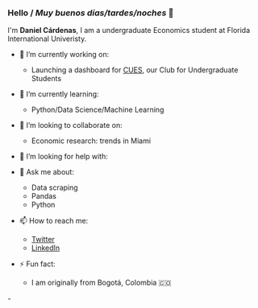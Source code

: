 ### Hello / _Muy buenos días/tardes/noches_ 👋

I'm **Daniel Cárdenas**, I am a undergraduate Economics student at Florida International Univeristy.

- 🔭 I’m currently working on:
  * Launching a dashboard for [CUES](http://instagram.com/cuesatfiu), our Club for Undergraduate Students

- 🌱 I’m currently learning:
  * Python/Data Science/Machine Learning

- 👯 I’m looking to collaborate on:
  * Economic research: trends in Miami

- 🤔 I’m looking for help with:

- 💬 Ask me about:
  * Data scraping
  * Pandas
  * Python

- 📫 How to reach me:
  * [Twitter](https://twitter.com/DanielCardenas_)
  * [LinkedIn](https://www.linkedin.com/in/danielcs88/)

- ⚡ Fun fact:
  * I am originally from Bogotá, Colombia 🇨🇴

<!-- 😄 Pronouns: ...-->- 
